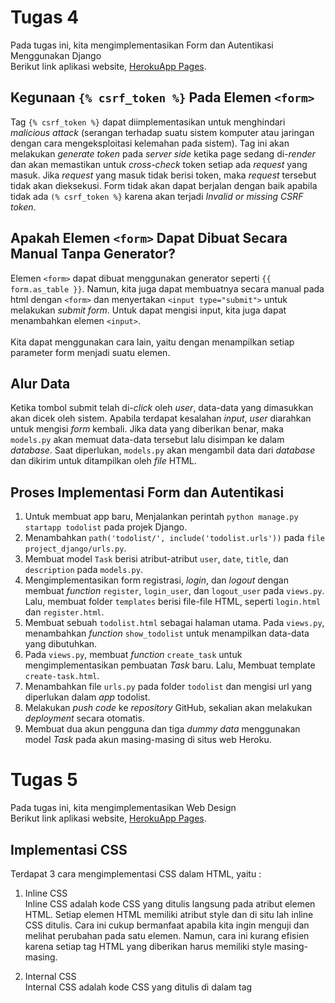 # Tugas 4
Pada tugas ini, kita mengimplementasikan Form dan Autentikasi Menggunakan Django <br/>
Berikut link aplikasi website, [HerokuApp Pages](https://tugas2-pbp-safa.herokuapp.com/).

## Kegunaan `{% csrf_token %}` Pada Elemen `<form>`
Tag `{% csrf_token %}` dapat diimplementasikan untuk menghindari *malicious attack* (serangan terhadap 
suatu sistem komputer atau jaringan dengan cara mengeksploitasi kelemahan pada sistem). Tag ini akan melakukan
*generate token* pada *server side* ketika page sedang di-*render* dan akan memastikan untuk *cross-check* token
setiap ada *request* yang masuk. Jika *request* yang masuk tidak berisi token, maka *request* tersebut tidak akan dieksekusi.
Form tidak akan dapat berjalan dengan baik apabila tidak ada `(% csrf_token %}` karena akan terjadi *Invalid or missing CSRF token*.

## Apakah Elemen `<form>` Dapat Dibuat Secara Manual Tanpa Generator?
Elemen `<form>` dapat dibuat menggunakan generator seperti `{{ form.as_table }}`. Namun, kita juga dapat membuatnya secara manual pada html
dengan `<form>` dan menyertakan `<input type="submit">` untuk melakukan *submit form*. Untuk dapat mengisi input, kita juga dapat menambahkan
elemen `<input>`. </br></br>
Kita dapat menggunakan cara lain, yaitu dengan menampilkan setiap parameter form menjadi suatu elemen.

## Alur Data
Ketika tombol submit telah di-*click* oleh *user*, data-data yang dimasukkan akan dicek oleh sistem. Apabila terdapat kesalahan *input*, *user* diarahkan untuk mengisi *form* kembali. Jika data yang diberikan benar, maka `models.py` akan memuat data-data tersebut lalu disimpan ke dalam *database*. Saat diperlukan, `models.py` akan mengambil data dari *database* dan dikirim untuk ditampilkan oleh *file* HTML.

## Proses Implementasi Form dan Autentikasi
1. Untuk membuat app baru, Menjalankan perintah `python manage.py startapp todolist` pada projek Django.
2. Menambahkan `path('todolist/', include('todolist.urls'))` pada `file project_django/urls.py`.
3. Membuat model `Task` berisi atribut-atribut `user`, `date`, `title`, dan `description` pada `models.py`.
4. Mengimplementasikan form registrasi, *login*, dan *logout* dengan membuat *function* `register`, `login_user`, dan `logout_user` pada `views.py`. Lalu, membuat folder `templates` berisi file-file HTML, seperti `login.html` dan `register.html`.
5. Membuat sebuah `todolist.html` sebagai halaman utama. Pada `views.py`, menambahkan *function* `show_todolist` untuk menampilkan data-data yang dibutuhkan.
6. Pada `views.py`, membuat *function* `create_task` untuk mengimplementasikan pembuatan *Task* baru. Lalu, Membuat template `create-task.html`.
7. Menambahkan file `urls.py` pada folder `todolist` dan mengisi url yang diperlukan dalam *app* todolist.
8. Melakukan *push code* ke *repository* GitHub, sekalian akan melakukan *deployment* secara otomatis.
9. Membuat dua akun pengguna dan tiga *dummy data* menggunakan model *Task* pada akun masing-masing di situs web Heroku.

# Tugas 5
Pada tugas ini, kita mengimplementasikan Web Design <br/>
Berikut link aplikasi website, [HerokuApp Pages](https://tugas2-pbp-safa.herokuapp.com/todolist).

## Implementasi CSS
Terdapat 3 cara mengimplementasi CSS dalam HTML, yaitu :
1. Inline CSS</br>
Inline CSS adalah kode CSS yang ditulis langsung pada atribut elemen HTML. 
Setiap elemen HTML memiliki atribut style dan di situ lah inline CSS ditulis.
Cara ini cukup bermanfaat apabila kita ingin menguji dan melihat perubahan pada satu elemen.
Namun, cara ini kurang efisien karena setiap tag HTML yang diberikan harus memiliki style masing-masing. 

2. Internal CSS</br>
Internal CSS adalah kode CSS yang ditulis di dalam tag <style> dan kode HTML dituliskan di bagian atas (header) file HTML. 
Internal CSS dapat digunakan untuk membuat tampilan pada satu halaman website dan tidak digunakan pada halaman website yang lain.
Cara ini berguna apabila kita ingin melakukan perubahan style pada satu halaman saja, namun penulisan CSS harus diulang apabila kita
ingin mengimplementasikannya di halaman lain.
  
3. External CSS</br>
Eksternal CSS adalah kode CSS yang ditulis terpisah dengan kode HTML Eksternal CSS ditulis di sebuah file khusus yang berekstensi .css. 
File eksternal CSS biasanya diletakkan setelah bagian <head> pada halaman.
Cara ini lebih sederhana dan mudah dibandingkan menambahkan kode CSS di setiap elemen HTML yang ingin kita atur tampilannya.
Kekurangannya adalah halaman akan menjadi berantakan, ketika file CSS gagal dipanggil oleh file HTML. 
Hal ini biasanya terjadi disebabkan karena koneksi internet yang lambat.
  
## Macam-macam tag HTML5 beserta fungsinya
(bisa cek di https://www.w3schools.com/TAGS/default.asp)
  
## CSS Selector
Terdapat beberapa cara implementasi CSS berdasarkan selector-nya, yaitu :
- Untuk Elemen, bisa menggunakan nama elemen html, seperti p{}, h1{}, dst.
- Untuk ID, bisa menggunakan nama id dan menyertakan # di awalannya, seperti #contohID{}.
- Untuk Class, bisa menggunakan nama class dan menyertakan . di awalannya, seperti .contohClass{}.

## Proses Implementasi Web Design
Dengan melakukan penambahan style CSS secara inline dan eksternal CSS.
Lalu, setiap task baru, membuat penambahan card di laman html yang dapat mengimplementasi belum selesai/selesai dan fitur hapus. 
Pada implementasi card, saya menggunakan bantuan template dari bootstrap.
